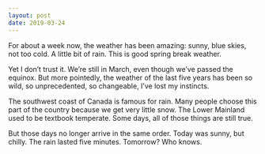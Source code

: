 ```yaml
---
layout: post
date: 2019-03-24
---
```


For about a week now, the weather has been amazing: sunny, blue skies, not too cold. A little bit of rain. This is good spring break weather. 

Yet I don’t trust it. We’re still in March, even though we’ve passed the equinox. But more pointedly, the weather of the last five years has been so wild, so unprecedented, so changeable, I’ve lost my instincts. 

The southwest coast of Canada is famous for rain. Many people choose this part of the country because we get very little snow. The Lower Mainland used to be textbook temperate. Some days, all of those things are still true. 

But those days no longer arrive in the same order. Today was sunny, but chilly. The rain lasted five minutes. Tomorrow? Who knows.
